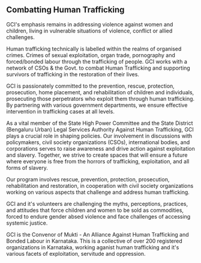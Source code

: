 <h2 class="in-page">Combatting Human Trafficking</h2>

GCI's emphasis remains in addressing violence against women and children, living in vulnerable situations of violence, conflict or allied challenges.

Human trafficking technically is labelled within the realms of organised crimes. Crimes of sexual exploitation, organ trade, pornography and forced/bonded labour through the trafficking of people. GCI works with a network of CSOs & the Govt. to combat Human Trafficking and supporting survivors of trafficking in the restoration of their lives.

GCI is passionately committed to the prevention, rescue, protection, prosecution, home placement, and rehabilitation of children and individuals, prosecuting those perpetrators who exploit them through human trafficking. By partnering with various government departments, we ensure effective intervention in trafficking cases at all levels.

<!--more-->

As a vital member of the State High Power Committee and the State District (Bengaluru Urban) Legal Services Authority Against Human Trafficking, GCI plays a crucial role in shaping policies. Our involvement in discussions with policymakers, civil society organizations (CSOs), international bodies, and corporations serves to raise awareness and drive action against exploitation and slavery. Together, we strive to create spaces that will ensure a future where everyone is free from the horrors of trafficking, exploitation, and all forms of slavery.

Our program involves rescue, prevention, protection, prosecution, rehabilitation and restoration, in cooperation with civil society organizations working on various aspects that challenge and address human trafficking.  

GCI and it's volunteers are challenging the myths, perceptions, practices, and attitudes that force children and women to be sold as commodities, forced to endure gender absed violence and face challenges of accessing systemic justice.

GCI is the Convenor of Mukti - An Alliance Against Human Trafficking and Bonded Labour in Karnataka. This is a collective of over 200 registered organizations in Karnataka, working aganist human trafficking and it's various facets of exploitation, servitude and oppression.
